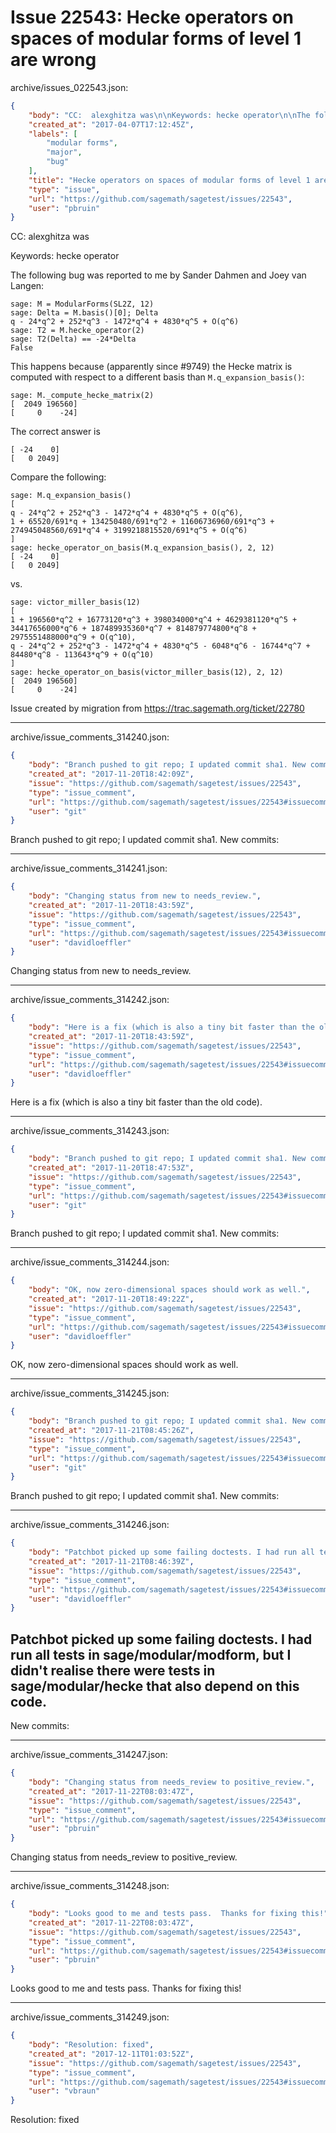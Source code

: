# Issue 22543: Hecke operators on spaces of modular forms of level 1 are wrong

archive/issues_022543.json:
```json
{
    "body": "CC:  alexghitza was\n\nKeywords: hecke operator\n\nThe following bug was reported to me by Sander Dahmen and Joey van Langen:\n\n```\nsage: M = ModularForms(SL2Z, 12)\nsage: Delta = M.basis()[0]; Delta\nq - 24*q^2 + 252*q^3 - 1472*q^4 + 4830*q^5 + O(q^6)\nsage: T2 = M.hecke_operator(2)\nsage: T2(Delta) == -24*Delta\nFalse\n```\n\nThis happens because (apparently since #9749) the Hecke matrix is computed with respect to a different basis than `M.q_expansion_basis()`:\n\n```\nsage: M._compute_hecke_matrix(2)\n[  2049 196560]\n[     0    -24]\n```\n\nThe correct answer is\n\n```\n[ -24    0]\n[   0 2049]\n```\n\nCompare the following:\n\n```\nsage: M.q_expansion_basis()\n[\nq - 24*q^2 + 252*q^3 - 1472*q^4 + 4830*q^5 + O(q^6),\n1 + 65520/691*q + 134250480/691*q^2 + 11606736960/691*q^3 + 274945048560/691*q^4 + 3199218815520/691*q^5 + O(q^6)\n]\nsage: hecke_operator_on_basis(M.q_expansion_basis(), 2, 12)\n[ -24    0]\n[   0 2049]\n```\n\nvs.\n\n```\nsage: victor_miller_basis(12)\n[\n1 + 196560*q^2 + 16773120*q^3 + 398034000*q^4 + 4629381120*q^5 + 34417656000*q^6 + 187489935360*q^7 + 814879774800*q^8 + 2975551488000*q^9 + O(q^10),\nq - 24*q^2 + 252*q^3 - 1472*q^4 + 4830*q^5 - 6048*q^6 - 16744*q^7 + 84480*q^8 - 113643*q^9 + O(q^10)\n]\nsage: hecke_operator_on_basis(victor_miller_basis(12), 2, 12)\n[  2049 196560]\n[     0    -24]\n```\n\n\n\nIssue created by migration from https://trac.sagemath.org/ticket/22780\n\n",
    "created_at": "2017-04-07T17:12:45Z",
    "labels": [
        "modular forms",
        "major",
        "bug"
    ],
    "title": "Hecke operators on spaces of modular forms of level 1 are wrong",
    "type": "issue",
    "url": "https://github.com/sagemath/sagetest/issues/22543",
    "user": "pbruin"
}
```
CC:  alexghitza was

Keywords: hecke operator

The following bug was reported to me by Sander Dahmen and Joey van Langen:

```
sage: M = ModularForms(SL2Z, 12)
sage: Delta = M.basis()[0]; Delta
q - 24*q^2 + 252*q^3 - 1472*q^4 + 4830*q^5 + O(q^6)
sage: T2 = M.hecke_operator(2)
sage: T2(Delta) == -24*Delta
False
```

This happens because (apparently since #9749) the Hecke matrix is computed with respect to a different basis than `M.q_expansion_basis()`:

```
sage: M._compute_hecke_matrix(2)
[  2049 196560]
[     0    -24]
```

The correct answer is

```
[ -24    0]
[   0 2049]
```

Compare the following:

```
sage: M.q_expansion_basis()
[
q - 24*q^2 + 252*q^3 - 1472*q^4 + 4830*q^5 + O(q^6),
1 + 65520/691*q + 134250480/691*q^2 + 11606736960/691*q^3 + 274945048560/691*q^4 + 3199218815520/691*q^5 + O(q^6)
]
sage: hecke_operator_on_basis(M.q_expansion_basis(), 2, 12)
[ -24    0]
[   0 2049]
```

vs.

```
sage: victor_miller_basis(12)
[
1 + 196560*q^2 + 16773120*q^3 + 398034000*q^4 + 4629381120*q^5 + 34417656000*q^6 + 187489935360*q^7 + 814879774800*q^8 + 2975551488000*q^9 + O(q^10),
q - 24*q^2 + 252*q^3 - 1472*q^4 + 4830*q^5 - 6048*q^6 - 16744*q^7 + 84480*q^8 - 113643*q^9 + O(q^10)
]
sage: hecke_operator_on_basis(victor_miller_basis(12), 2, 12)
[  2049 196560]
[     0    -24]
```



Issue created by migration from https://trac.sagemath.org/ticket/22780





---

archive/issue_comments_314240.json:
```json
{
    "body": "Branch pushed to git repo; I updated commit sha1. New commits:",
    "created_at": "2017-11-20T18:42:09Z",
    "issue": "https://github.com/sagemath/sagetest/issues/22543",
    "type": "issue_comment",
    "url": "https://github.com/sagemath/sagetest/issues/22543#issuecomment-314240",
    "user": "git"
}
```

Branch pushed to git repo; I updated commit sha1. New commits:



---

archive/issue_comments_314241.json:
```json
{
    "body": "Changing status from new to needs_review.",
    "created_at": "2017-11-20T18:43:59Z",
    "issue": "https://github.com/sagemath/sagetest/issues/22543",
    "type": "issue_comment",
    "url": "https://github.com/sagemath/sagetest/issues/22543#issuecomment-314241",
    "user": "davidloeffler"
}
```

Changing status from new to needs_review.



---

archive/issue_comments_314242.json:
```json
{
    "body": "Here is a fix (which is also a tiny bit faster than the old code).",
    "created_at": "2017-11-20T18:43:59Z",
    "issue": "https://github.com/sagemath/sagetest/issues/22543",
    "type": "issue_comment",
    "url": "https://github.com/sagemath/sagetest/issues/22543#issuecomment-314242",
    "user": "davidloeffler"
}
```

Here is a fix (which is also a tiny bit faster than the old code).



---

archive/issue_comments_314243.json:
```json
{
    "body": "Branch pushed to git repo; I updated commit sha1. New commits:",
    "created_at": "2017-11-20T18:47:53Z",
    "issue": "https://github.com/sagemath/sagetest/issues/22543",
    "type": "issue_comment",
    "url": "https://github.com/sagemath/sagetest/issues/22543#issuecomment-314243",
    "user": "git"
}
```

Branch pushed to git repo; I updated commit sha1. New commits:



---

archive/issue_comments_314244.json:
```json
{
    "body": "OK, now zero-dimensional spaces should work as well.",
    "created_at": "2017-11-20T18:49:22Z",
    "issue": "https://github.com/sagemath/sagetest/issues/22543",
    "type": "issue_comment",
    "url": "https://github.com/sagemath/sagetest/issues/22543#issuecomment-314244",
    "user": "davidloeffler"
}
```

OK, now zero-dimensional spaces should work as well.



---

archive/issue_comments_314245.json:
```json
{
    "body": "Branch pushed to git repo; I updated commit sha1. New commits:",
    "created_at": "2017-11-21T08:45:26Z",
    "issue": "https://github.com/sagemath/sagetest/issues/22543",
    "type": "issue_comment",
    "url": "https://github.com/sagemath/sagetest/issues/22543#issuecomment-314245",
    "user": "git"
}
```

Branch pushed to git repo; I updated commit sha1. New commits:



---

archive/issue_comments_314246.json:
```json
{
    "body": "Patchbot picked up some failing doctests. I had run all tests in sage/modular/modform, but I didn't realise there were tests in sage/modular/hecke that also depend on this code.\n----\nNew commits:",
    "created_at": "2017-11-21T08:46:39Z",
    "issue": "https://github.com/sagemath/sagetest/issues/22543",
    "type": "issue_comment",
    "url": "https://github.com/sagemath/sagetest/issues/22543#issuecomment-314246",
    "user": "davidloeffler"
}
```

Patchbot picked up some failing doctests. I had run all tests in sage/modular/modform, but I didn't realise there were tests in sage/modular/hecke that also depend on this code.
----
New commits:



---

archive/issue_comments_314247.json:
```json
{
    "body": "Changing status from needs_review to positive_review.",
    "created_at": "2017-11-22T08:03:47Z",
    "issue": "https://github.com/sagemath/sagetest/issues/22543",
    "type": "issue_comment",
    "url": "https://github.com/sagemath/sagetest/issues/22543#issuecomment-314247",
    "user": "pbruin"
}
```

Changing status from needs_review to positive_review.



---

archive/issue_comments_314248.json:
```json
{
    "body": "Looks good to me and tests pass.  Thanks for fixing this!",
    "created_at": "2017-11-22T08:03:47Z",
    "issue": "https://github.com/sagemath/sagetest/issues/22543",
    "type": "issue_comment",
    "url": "https://github.com/sagemath/sagetest/issues/22543#issuecomment-314248",
    "user": "pbruin"
}
```

Looks good to me and tests pass.  Thanks for fixing this!



---

archive/issue_comments_314249.json:
```json
{
    "body": "Resolution: fixed",
    "created_at": "2017-12-11T01:03:52Z",
    "issue": "https://github.com/sagemath/sagetest/issues/22543",
    "type": "issue_comment",
    "url": "https://github.com/sagemath/sagetest/issues/22543#issuecomment-314249",
    "user": "vbraun"
}
```

Resolution: fixed
